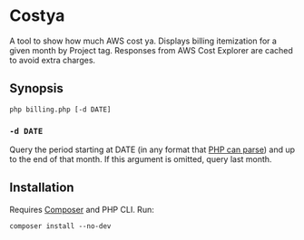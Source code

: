 # Costya

A tool to show how much AWS cost ya. Displays billing itemization for a given month by Project tag. Responses from AWS Cost Explorer are cached to avoid extra charges.

## Synopsis

    php billing.php [-d DATE]

### `-d DATE`

Query the period starting at DATE (in any format that [PHP can parse](https://www.php.net/manual/en/datetime.formats.php)) and up to the end of that month. If this argument is omitted, query last month.

## Installation

Requires [Composer](https://getcomposer.org/) and PHP CLI. Run:

    composer install --no-dev
